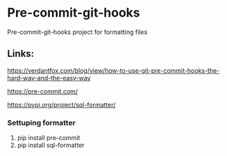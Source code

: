 # Pre-commit-git-hooks
Pre-commit-git-hooks project for formatting files

## Links:
https://verdantfox.com/blog/view/how-to-use-git-pre-commit-hooks-the-hard-way-and-the-easy-way

https://pre-commit.com/

https://pypi.org/project/sql-formatter/

### Settuping formatter
1) pip install pre-commit
2) pip install sql-formatter 